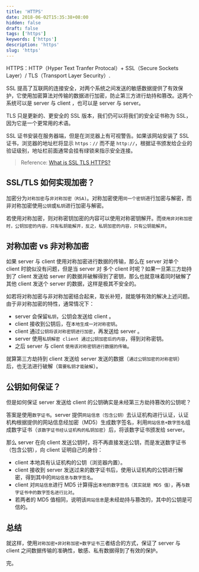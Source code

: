 ```yaml
---
title: 'HTTPS'
date: 2018-06-02T15:35:38+08:00
hidden: false
draft: false
tags: ['https']
keywords: ['https']
description: 'https'
slug: 'https'
---
```


HTTPS：HTTP（Hyper Text Tranfer Protocal）+ SSL（Secure Sockets Layer）/ TLS（Transport Layer Security）.

SSL 提高了互联网的连接安全，对两个系统之间发送的敏感数据提供了有效保护，它使用加密算法对传输的数据进行加密，防止第三方进行劫持和篡改。这两个系统可以是 server 与 client ，也可以是 server 与 server。

TLS 只是更新的、更安全的 SSL 版本，我们仍可以将我们的安全证书称为 SSL，因为它是一个更常用的术语。

SSL 证书安装在服务器端，但是在浏览器上有可视警告。如果该网站安装了 SSL 证书，浏览器的地址栏将显示 `https：//` 而不是 `http://`，根据证书颁发给企业的验证级别，地址栏前面通常会挂有绿锁来指示安全连接。

> Reference: [What is SSL TLS HTTPS?](https://www.websecurity.symantec.com/security-topics/what-is-ssl-tls-https)

## SSL/TLS 如何实现加密？

加密分为`对称加密`与`非对称加密（RSA)`。对称加密使用`同一个密钥`进行加密与解密，而非对称加密使用`公钥`或`私钥`进行加密与解密。

若使用对称加密，则对称密钥加密的内容可以使用对称密钥解开。而`使用非对称加密时，公钥加密的内容，只有私钥能解开，反之，私钥加密的内容，只有公钥能解开`。

## 对称加密 vs 非对称加密

如果 server 与 client 使用对称加密进行数据的传输，那么在 server 对单个 client 时貌似没有问题，但是当 server 对 多个 client 时呢？如果一旦第三方劫持到了 client 发送给 server 的数据并破解得到了密钥，那么也就意味着同时破解了其他 client 发送个 server 的数据，这样是极其不安全的。

如若将对称加密与非对称加密结合起来，取长补短，就能够有效的解决上述问题。由于非对称加密的特性，通常情况下：

- server 会保留`私钥`，公钥会发送给 client 。
- client 接收到公钥后，在`本地生成一对对称密钥`。
- client 通过`公钥将该对称密钥进行加密`，再发送给 server 。
- server 使用`私钥解密 client 通过公钥加密后的内容`，得到对称密钥。
- 之后 server 与 client `使用该对称密钥进行数据的传输`。

就算第三方劫持到 client 发送给 server 发送的数据（`通过公钥加密的对称密钥`）后，也无法进行破解（`需要私钥才能破解`）。

## 公钥如何保证？

但是如何保证 server 发送给 client 的公钥确实是未经第三方劫持篡改的公钥呢？

答案是使用`数字证书`。server 提供`网站信息（包含公钥）`去认证机构进行认证，认证机构根据提供的网站信息经加密（MD5）生成数字签名，利用`网站信息+数字签名`组成数字证书（`该数字证书经认证机构的私钥加密`）后，将该数字证书颁发给 server。

那么 server 在向 client 发送公钥时，将不再直接发送公钥，而是发送数字证书（包含公钥），向 client 证明自己的身份：

- client 本地具有认证机构的公钥（浏览器内置）。
- client 接收到 server 发送过来的数字证书后，使用认证机构的公钥进行解密，得到其中的`网站信息与数字签名`。
- client 对`网站信息`进行 MD5 计算得出`本地的数字签名（其实就是 MD5 值）`，再`与数字证书中的数字签名进行比对`。
- 若两者的 MD5 值相同，说明该`网站信息`是未经劫持与篡改的，其中的公钥是可信的。

## 总结

就这样，使用`对称加密+非对称加密+数字证书`三者结合的方式，保证了 server 与 client 之间数据传输的准确性，敏感、私有数据得到了有效的保护。

完。
